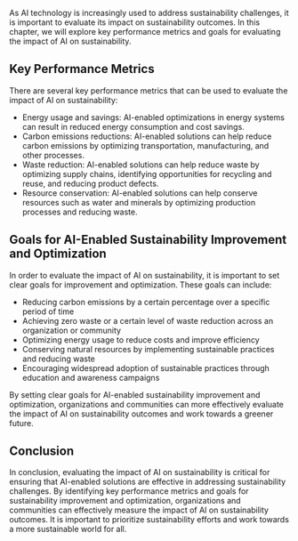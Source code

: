 

As AI technology is increasingly used to address sustainability challenges, it is important to evaluate its impact on sustainability outcomes. In this chapter, we will explore key performance metrics and goals for evaluating the impact of AI on sustainability.

Key Performance Metrics
-----------------------

There are several key performance metrics that can be used to evaluate the impact of AI on sustainability:

* Energy usage and savings: AI-enabled optimizations in energy systems can result in reduced energy consumption and cost savings.
* Carbon emissions reductions: AI-enabled solutions can help reduce carbon emissions by optimizing transportation, manufacturing, and other processes.
* Waste reduction: AI-enabled solutions can help reduce waste by optimizing supply chains, identifying opportunities for recycling and reuse, and reducing product defects.
* Resource conservation: AI-enabled solutions can help conserve resources such as water and minerals by optimizing production processes and reducing waste.

Goals for AI-Enabled Sustainability Improvement and Optimization
----------------------------------------------------------------

In order to evaluate the impact of AI on sustainability, it is important to set clear goals for improvement and optimization. These goals can include:

* Reducing carbon emissions by a certain percentage over a specific period of time
* Achieving zero waste or a certain level of waste reduction across an organization or community
* Optimizing energy usage to reduce costs and improve efficiency
* Conserving natural resources by implementing sustainable practices and reducing waste
* Encouraging widespread adoption of sustainable practices through education and awareness campaigns

By setting clear goals for AI-enabled sustainability improvement and optimization, organizations and communities can more effectively evaluate the impact of AI on sustainability outcomes and work towards a greener future.

Conclusion
----------

In conclusion, evaluating the impact of AI on sustainability is critical for ensuring that AI-enabled solutions are effective in addressing sustainability challenges. By identifying key performance metrics and goals for sustainability improvement and optimization, organizations and communities can effectively measure the impact of AI on sustainability outcomes. It is important to prioritize sustainability efforts and work towards a more sustainable world for all.

